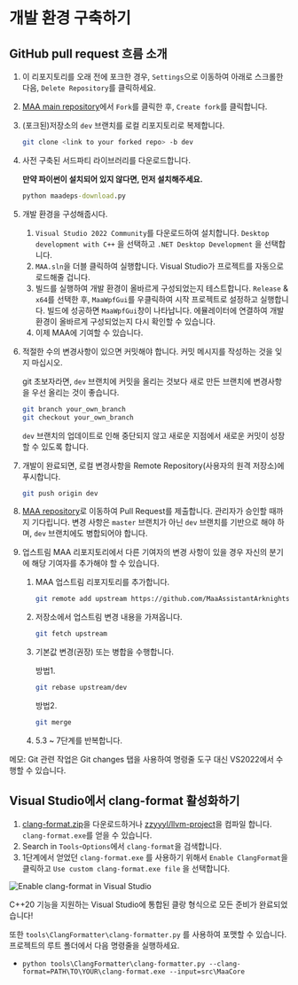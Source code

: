 # 개발 환경 구축하기

## GitHub pull request 흐름 소개

1. 이 리포지토리를 오래 전에 포크한 경우, `Settings`으로 이동하여 아래로 스크롤한 다음, `Delete Repository`를 클릭하세요.
2. [MAA main repository](https://github.com/MaaAssistantArknights/MaaAssistantArknights)에서 `Fork`를 클릭한 후, `Create fork`를 클릭합니다.
3. (포크된)저장소의 `dev` 브랜치를 로컬 리포지토리로 복제합니다.

   ```bash
   git clone <link to your forked repo> -b dev
   ```
4. 사전 구축된 서드파티 라이브러리를 다운로드합니다.

   **만약 파이썬이 설치되어 있지 않다면, 먼저 설치해주세요.**

   ```cmd
   python maadeps-download.py
   ```
5. 개발 환경을 구성해줍시다.

   1. `Visual Studio 2022 Community`를 다운로드하여 설치합니다.  `Desktop development with C++` 을 선택하고 `.NET Desktop Development` 을 선택합니다.
   2. `MAA.sln`을 더블 클릭하여 실행합니다. Visual Studio가 프로젝트를 자동으로 로드해줄 겁니다.
   3. 빌드를 실행하여 개발 환경이 올바르게 구성되었는지 테스트합니다. `Release` & `x64`를 선택한 후, `MaaWpfGui`를 우클릭하여 시작 프로젝트로 설정하고 실행합니다. 빌드에 성공하면 `MaaWpfGui`창이 나타납니다. 에뮬레이터에 연결하여 개발 환경이 올바르게 구성되었는지 다시 확인할 수 있습니다.
   4. 이제 MAA에 기여할 수 있습니다.
6. 적절한 수의 변경사항이 있으면 커밋해야 합니다. 커밋 메시지를 작성하는 것을 잊지 마십시오.

   git 초보자라면, `dev` 브랜치에 커밋을 올리는 것보다 새로 만든 브랜치에 변경사항을 우선 올리는 것이 좋습니다.

   ```bash
   git branch your_own_branch
   git checkout your_own_branch
   ```

   `dev` 브랜치의 업데이트로 인해 중단되지 않고 새로운 지점에서 새로운 커밋이 성장할 수 있도록 합니다.
7. 개발이 완료되면, 로컬 변경사항을 Remote Repository(사용자의 원격 저장소)에 푸시합니다.

   ```bash
   git push origin dev
   ```
8. [MAA repository](https://github.com/MaaAssistantArknights/MaaAssistantArknights)로 이동하여 Pull Request를 제출합니다. 관리자가 승인할 때까지 기다립니다. 변경 사항은 `master` 브랜치가 아닌 `dev` 브랜치를 기반으로 해야 하며, `dev` 브랜치에도 병합되어야 합니다.
9. 업스트림 MAA 리포지토리에서 다른 기여자의 변경 사항이 있을 경우 자신의 분기에 해당 기여자를 추가해야 할 수 있습니다.

   1. MAA 업스트림 리포지토리를 추가합니다.

      ```bash
      git remote add upstream https://github.com/MaaAssistantArknights/MaaAssistantArknights.git
      ```
   2. 저장소에서 업스트림 변경 내용을 가져옵니다.

      ```bash
      git fetch upstream
      ```
   3. 기본값 변경(권장) 또는 병합을 수행합니다.

      방법1.

      ```bash
      git rebase upstream/dev
      ```

      방법2.

      ```bash
      git merge
      ```
   4. 5.3 ~ 7단계를 반복합니다.

메모: Git 관련 작업은 Git changes 탭을 사용하여 명령줄 도구 대신 VS2022에서 수행할 수 있습니다.

## Visual Studio에서 clang-format 활성화하기

1. [clang-format.zip](https://github.com/MaaAssistantArknights/MaaAssistantArknights/files/9482197/clang-format.zip)을 다운로드하거나 [zzyyyl/llvm-project](https://github.com/zzyyyl/llvm-project/tree/fix/clang-format)을 컴파일 합니다. `clang-format.exe`를 얻을 수 있습니다.
2. Search  in `Tools`-`Options`에서 `clang-format`을 검색합니다.
3. 1단계에서 얻었던 `clang-format.exe` 를 사용하기 위해서 `Enable ClangFormat`을 클릭하고 `Use custom clang-format.exe file` 을 선택합니다.

![Enable clang-format in Visual Studio](https://user-images.githubusercontent.com/74587068/188262146-bf36f10a-db94-4a3c-9802-88b703342fb6.png)

C++20 기능을 지원하는 Visual Studio에 통합된 클랑 형식으로 모든 준비가 완료되었습니다!

또한 `tools\ClangFormatter\clang-formatter.py` 를 사용하여 포맷할 수 있습니다. 프로젝트의 루트 폴더에서 다음 명령줄을 실행하세요.

- `python tools\ClangFormatter\clang-formatter.py --clang-format=PATH\TO\YOUR\clang-format.exe --input=src\MaaCore`

